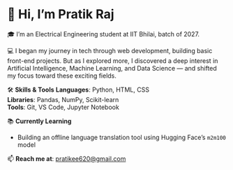 # 👋 Hi, I’m Pratik Raj

🎓 I’m an Electrical Engineering student at IIT Bhilai, batch of 2027.

💻 I began my journey in tech through web development, building basic front-end projects. But as I explored more, I discovered a deep interest in Artificial Intelligence, Machine Learning, and Data Science — and shifted my focus toward these exciting fields.

🛠️ **Skills & Tools**
  **Languages**: Python, HTML, CSS  
  **Libraries**: Pandas, NumPy, Scikit-learn  
  **Tools**: Git, VS Code, Jupyter Notebook

📚 **Currently Learning**
- Building an offline language translation tool using Hugging Face’s `m2m100` model

📫 **Reach me at**: [pratikee620@gmail.com](mailto:pratikee620@gmail.com)


